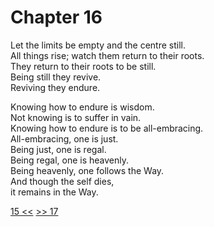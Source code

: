 # Chapter 16

Let the limits be empty and the centre still.  
All things rise; watch them return to their roots.  
They return to their roots to be still.  
Being still they revive.  
Reviving they endure.

Knowing how to endure is wisdom.  
Not knowing is to suffer in vain.  
Knowing how to endure is to be all-embracing.  
All-embracing, one is just.  
Being just, one is regal.  
Being regal, one is heavenly.  
Being heavenly, one follows the Way.  
And though the self dies,  
it remains in the Way.

[15 <<](15.md) [>> 17](17.md)
